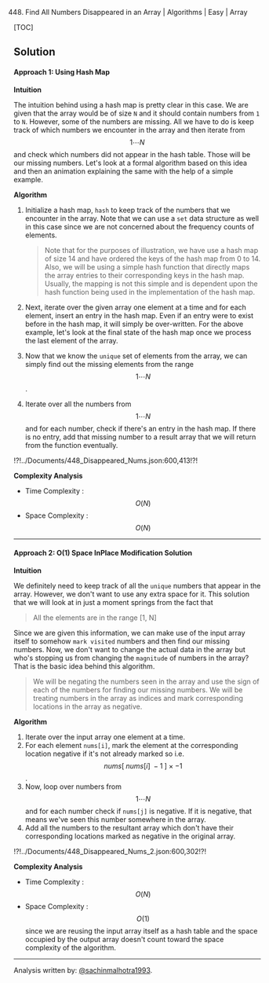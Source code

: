 448. Find All Numbers Disappeared in an Array | Algorithms | Easy | Array

[TOC]

## Solution

#### Approach 1: Using Hash Map

**Intuition**

The intuition behind using a hash map is pretty clear in this case. We are given that the array would be of size `N` and it should contain numbers from `1` to `N`. However, some of the numbers are missing. All we have to do is keep track of which numbers we encounter in the array and then iterate from $$1 \cdots N$$ and check which numbers did not appear in the hash table. Those will be our missing numbers. Let's look at a formal algorithm based on this idea and then an animation explaining the same with the help of a simple example.

**Algorithm**

1. Initialize a hash map, `hash` to keep track of the numbers that we encounter in the array. Note that we can use a `set` data structure as well in this case since we are not concerned about the frequency counts of elements.

    
    
    
    
    > Note that for the purposes of illustration, we have use a hash map of size 14 and have ordered the keys of the hash map from 0 to 14. Also, we will be using a simple hash function that directly maps the array entries to their corresponding keys in the hash map. Usually, the mapping is not this simple and is dependent upon the hash function being used in the implementation of the hash map. 
  
2. Next, iterate over the given array one element at a time and for each element, insert an entry in the hash map. Even if an entry were to exist before in the hash map, it will simply be over-written. For the above example, let's look at the final state of the hash map once we process the last element of the array.

    
    
    

3. Now that we know the `unique` set of elements from the array, we can simply find out the missing elements from the range $$1 \cdots N$$.
4. Iterate over all the numbers from $$1 \cdots N$$ and for each number, check if there's an entry in the hash map. If there is no entry, add that missing number to a result array that we will return from the function eventually. 



!?!../Documents/448_Disappeared_Nums.json:600,413!?!






**Complexity Analysis**

* Time Complexity : $$O(N)$$
* Space Complexity : $$O(N)$$



---

#### Approach 2: O(1) Space InPlace Modification Solution

**Intuition**

We definitely need to keep track of all the `unique` numbers that appear in the array. However, we don't want to use any extra space for it. This solution that we will look at in just a moment springs from the fact that

> All the elements are in the range [1, N]

Since we are given this information, we can make use of the input array itself to somehow `mark visited` numbers and then find our missing numbers. Now, we don't want to change the actual data in the array but who's stopping us from changing the `magnitude` of numbers in the array? That is the basic idea behind this algorithm. 

> We will be negating the numbers seen in the array and use the sign of each of the numbers for finding our missing numbers. We will be treating numbers in the array as indices and mark corresponding locations in the array as negative.

**Algorithm**

1. Iterate over the input array one element at a time.
2. For each element `nums[i]`, mark the element at the corresponding location negative if it's not already marked so i.e. $$nums[\; nums[i] \;- 1\;] \times -1$$ .
3. Now, loop over numbers from $$1 \cdots N$$ and for each number check if `nums[j]` is negative. If it is negative, that means we've seen this number somewhere in the array. 
4. Add all the numbers to the resultant array which don't have their corresponding locations marked as negative in the original array.



!?!../Documents/448_Disappeared_Nums_2.json:600,302!?!





**Complexity Analysis**

* Time Complexity : $$O(N)$$
* Space Complexity : $$O(1)$$ since we are reusing the input array itself as a hash table and the space occupied by the output array doesn't count toward the space complexity of the algorithm. 




---
Analysis written by: [@sachinmalhotra1993](https://leetcode.com/sachinmalhotra1993/).
